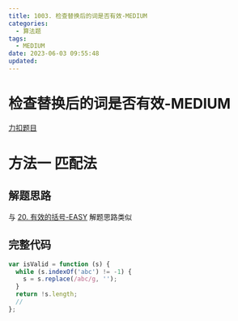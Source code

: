 ```yaml
---
title: 1003. 检查替换后的词是否有效-MEDIUM
categories:
  - 算法题
tags:
  - MEDIUM
date: 2023-06-03 09:55:48
updated:
---
```


# 检查替换后的词是否有效-MEDIUM

[力扣题目](https://leetcode.cn/problems/check-if-word-is-valid-after-substitutions/)

# 方法一 匹配法

## 解题思路

与 [20. 有效的括号-EASY](https://leetcode.cn/problems/valid-parentheses/) 解题思路类似

## 完整代码

```javascript
var isValid = function (s) {
  while (s.indexOf('abc') != -1) {
    s = s.replace(/abc/g, '');
  }
  return !s.length;
  //
};
```
